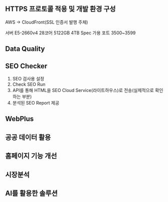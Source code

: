 ## HTTPS 프로토콜 적용 및 개발 환경 구성

AWS -> CloudFront(SSL 인증서 발행 주체)

서버 E5-2660v4 28코어 5122GB 4TB Spec 가용 포트 3500~3599

## Data Quality
## SEO Checker

1. SEO 검사용 설정
2. Check SEO Run
3. API를 통해 HTML을 SEO Cloud Service(라이트하우스)로 전송(실제적으로 확인하는 부분)
4. 분석된 SEO Report 제공
## WebPlus


## 공공 데이터 활용
## 홈페이지 기능 개선
## 시장분석
## AI를 활용한 솔루션
